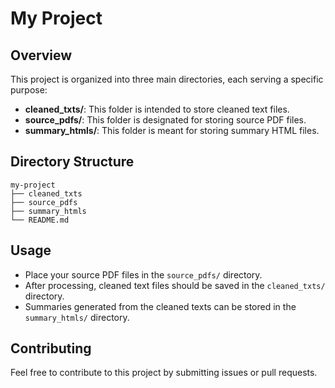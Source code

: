 # My Project

## Overview
This project is organized into three main directories, each serving a specific purpose:

- **cleaned_txts/**: This folder is intended to store cleaned text files.
- **source_pdfs/**: This folder is designated for storing source PDF files.
- **summary_htmls/**: This folder is meant for storing summary HTML files.

## Directory Structure
```
my-project
├── cleaned_txts
├── source_pdfs
├── summary_htmls
└── README.md
```

## Usage
- Place your source PDF files in the `source_pdfs/` directory.
- After processing, cleaned text files should be saved in the `cleaned_txts/` directory.
- Summaries generated from the cleaned texts can be stored in the `summary_htmls/` directory.

## Contributing
Feel free to contribute to this project by submitting issues or pull requests.